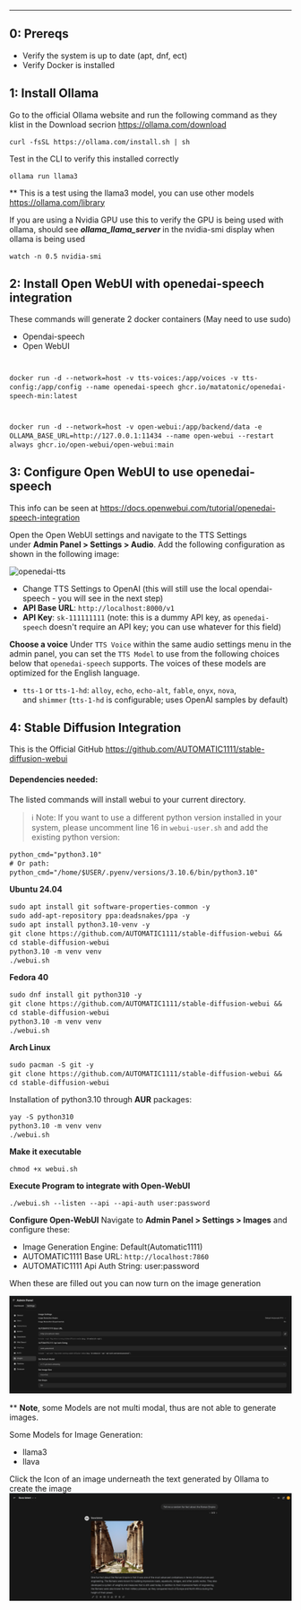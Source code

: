 
---
## 0: Prereqs

- Verify the system is up to date (apt, dnf, ect)
- Verify Docker is installed

## 1: Install Ollama

Go to the official Ollama website and run the following command as they klist in the Download secrion https://ollama.com/download

	curl -fsSL https://ollama.com/install.sh | sh


Test in the CLI to verify this installed correctly

	ollama run llama3 
** This is a test using the llama3 model, you can use other models https://ollama.com/library

If you are using a Nvidia GPU use this to verify the GPU is being used with ollama, should see ***ollama_llama_server*** in the nvidia-smi display when ollama is being used

	watch -n 0.5 nvidia-smi

## 2: Install Open WebUI with openedai-speech integration

These commands will generate 2 docker containers (May need to use sudo)
- Opendai-speech
- Open WebUI

#
	docker run -d --network=host -v tts-voices:/app/voices -v tts-config:/app/config --name openedai-speech ghcr.io/matatonic/openedai-speech-min:latest
#
	docker run -d --network=host -v open-webui:/app/backend/data -e OLLAMA_BASE_URL=http://127.0.0.1:11434 --name open-webui --restart always ghcr.io/open-webui/open-webui:main


## 3: Configure Open WebUI to use openedai-speech 

This info can be seen at https://docs.openwebui.com/tutorial/openedai-speech-integration

Open the Open WebUI settings and navigate to the TTS Settings under **Admin Panel > Settings > Audio**. Add the following configuration as shown in the following image:

![openedai-tts](https://github.com/silentoplayz/docs/assets/50341825/ea08494f-2ebf-41a2-bb0f-9b48dd3ace79)

- Change TTS Settings to OpenAI (this will still use the local opendai-speech - you will see in the next step)
- **API Base URL**: `http://localhost:8000/v1`
- **API Key**: `sk-111111111` (note: this is a dummy API key, as `openedai-speech` doesn't require an API key; you can use whatever for this field)

**Choose a voice**
Under `TTS Voice` within the same audio settings menu in the admin panel, you can set the `TTS Model` to use from the following choices below that `openedai-speech` supports. The voices of these models are optimized for the English language.

- `tts-1` or `tts-1-hd`: `alloy`, `echo`, `echo-alt`, `fable`, `onyx`, `nova`, and `shimmer` (`tts-1-hd` is configurable; uses OpenAI samples by default)

## 4: Stable Diffusion Integration
This is the Official GitHub https://github.com/AUTOMATIC1111/stable-diffusion-webui

#### Dependencies needed:

The listed commands will install webui to your current directory.

> ℹ️ Note: If you want to use a different python version installed in your system, please uncomment line 16 in `webui-user.sh` and add the existing python version:

```
python_cmd="python3.10"
# Or path:
python_cmd="/home/$USER/.pyenv/versions/3.10.6/bin/python3.10"
```

**Ubuntu 24.04**

```
sudo apt install git software-properties-common -y
sudo add-apt-repository ppa:deadsnakes/ppa -y
sudo apt install python3.10-venv -y
git clone https://github.com/AUTOMATIC1111/stable-diffusion-webui && cd stable-diffusion-webui
python3.10 -m venv venv
./webui.sh
```

**Fedora 40**

```
sudo dnf install git python310 -y
git clone https://github.com/AUTOMATIC1111/stable-diffusion-webui && cd stable-diffusion-webui 
python3.10 -m venv venv
./webui.sh
```

**Arch Linux**

```
sudo pacman -S git -y
git clone https://github.com/AUTOMATIC1111/stable-diffusion-webui && cd stable-diffusion-webui
```

Installation of python3.10 through **AUR** packages:

```
yay -S python310
python3.10 -m venv venv
./webui.sh
```

**Make it executable**

	chmod +x webui.sh


**Execute Program to integrate with Open-WebUI**

	./webui.sh --listen --api --api-auth user:password


**Configure Open-WebUI**
Navigate to **Admin Panel > Settings > Images** and configure these:
- Image Generation Engine: Default(Automatic1111)
- AUTOMATIC1111 Base URL: `http://localhost:7860`
- AUTOMATIC1111 Api Auth String: user:password

When these are filled out you can now turn on the image generation

![Screenshot from 2024-07-12 13-27-11.png](https://github.com/ebelious/Self-Hosted/blob/main/Screenshot%20from%202024-07-12%2013-27-11.png)

** **Note**, some Models are not multi modal, thus are not able to generate images.

Some Models for Image Generation:
- llama3
- llava

Click the Icon of an image underneath the text generated by Ollama to create the image
![Screenshot from 2024-07-12 13-36-35.png](https://github.com/ebelious/Self-Hosted/blob/main/Screenshot%20from%202024-07-12%2013-36-35.png)
